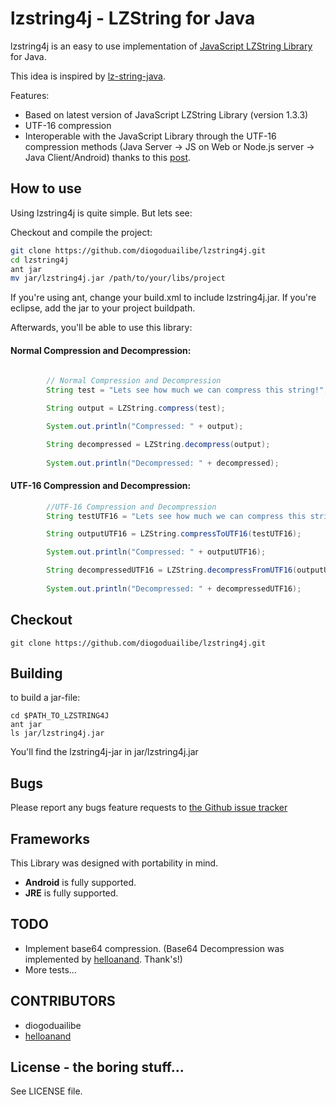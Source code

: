 # lzstring4j - LZString for Java

lzstring4j is an easy to use implementation of [JavaScript LZString Library](https://github.com/pieroxy/lz-string) for Java.

This idea is inspired by [lz-string-java](https://github.com/ownaginatious/lz-string-java).

Features:

 * Based on latest version of JavaScript LZString Library (version 1.3.3) 
 * UTF-16 compression
 * Interoperable with the JavaScript Library through the UTF-16 compression methods (Java Server -> JS on Web or Node.js server -> Java Client/Android) 
 	thanks to this [post](http://www.productiverage.com/javascript-compression-putting-my-json-search-indexes-on-a-diet).

## How to use

Using lzstring4j is quite simple. But lets see:

Checkout and compile the project:

``` bash
git clone https://github.com/diogoduailibe/lzstring4j.git
cd lzstring4j
ant jar
mv jar/lzstring4j.jar /path/to/your/libs/project
```

If you're using ant, change your build.xml to include lzstring4j.jar. If you're eclipse, add the jar to your project buildpath.

Afterwards, you'll be able to use this library: 

#### Normal Compression and Decompression:

``` java
	
	    // Normal Compression and Decompression
		String test = "Lets see how much we can compress this string!";

		String output = LZString.compress(test);

		System.out.println("Compressed: " + output);

		String decompressed = LZString.decompress(output);
		
		System.out.println("Decompressed: " + decompressed);
```

#### UTF-16 Compression and Decompression:

``` java		
		//UTF-16 Compression and Decompression 
		String testUTF16 = "Lets see how much we can compress this string!";

		String outputUTF16 = LZString.compressToUTF16(testUTF16);

		System.out.println("Compressed: " + outputUTF16);

		String decompressedUTF16 = LZString.decompressFromUTF16(outputUTF16);
		
		System.out.println("Decompressed: " + decompressedUTF16);
```

 
## Checkout

	git clone https://github.com/diogoduailibe/lzstring4j.git

## Building
	
to build a jar-file:

	cd $PATH_TO_LZSTRING4J
	ant jar
	ls jar/lzstring4j.jar

You'll find the lzstring4j-jar in jar/lzstring4j.jar 

## Bugs

Please report any bugs feature requests to [the Github issue tracker](https://github.com/diogoduailibe/lzstring4j/issues)

## Frameworks

This Library was designed with portability in mind.

* __Android__ is fully supported.
* __JRE__ is fully supported.


## TODO

* Implement base64 compression. (Base64 Decompression was implemented by [helloanand](https://github.com/helloanand). Thank's!) 
* More tests...


## CONTRIBUTORS

* diogoduailibe
* [helloanand](https://github.com/helloanand)


## License - the boring stuff...

See LICENSE file.
